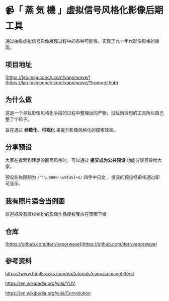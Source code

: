 # 📹「 蒸 気 機 」虚拟信号风格化影像后期工具

通过抽象虚拟信号影像展现过程中的各种可能性、实现了九十年代影像风格的重现。

## 项目地址
[https://lab.magiconch.com/vaporwave/](https://lab.magiconch.com/vaporwave/?from=github)

## 为什么做
这是一个寻找影像风格化手段的过程中整理出的产物，没找到理想的工具所以自己整了个轮子。

旨在通过 **参数化**、**可视化** 来提升影像风格化的摸索效率。

## 分享预设
大家在摸索到理想的画面风格时，可以通过 **提交成为公共预设** 功能分享预设给大家。

预设名称限制为 `/^[\u0800-\u9fa5]+$/` 四字中日文 ，提交的预设经审核通过即可显示。

## 我有照片适合当例图
欢迎把没有版权纠纷的影像作品授权我放在页面下缘

## 仓库
[https://github.com/itorr/vaporwave](https://github.com/itorr/vaporwave)

## 参考资料

https://www.html5rocks.com/en/tutorials/canvas/imagefilters/

https://en.wikipedia.org/wiki/YUV

https://en.wikipedia.org/wiki/Convolution